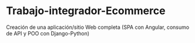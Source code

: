 # Trabajo-integrador-Ecommerce
Creación de una aplicación/sitio Web completa (SPA con Angular, consumo de API y POO con Django-Python)
